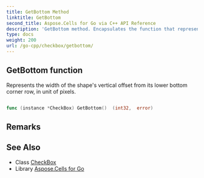 ```yaml
---
title: GetBottom Method 
linktitle: GetBottom
second_title: Aspose.Cells for Go via C++ API Reference
description: 'GetBottom method. Encapsulates the function that represents getbottom in Go.'
type: docs
weight: 200
url: /go-cpp/checkbox/getbottom/
---
```


## GetBottom function

Represents the width of the shape's vertical offset from its lower bottom corner row, in unit of pixels.

```go

func (instance *CheckBox) GetBottom()  (int32,  error) 

```

## Remarks


## See Also

* Class [CheckBox](../)
* Library [Aspose.Cells for Go](../../)
